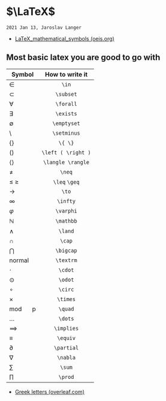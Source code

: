 # $\LaTeX$

`2021 Jan 13, Jaroslav Langer`

- [LaTeX_mathematical_symbols (oeis.org)](https://oeis.org/wiki/List_of_LaTeX_mathematical_symbols)

## Most basic latex you are good to go with

| Symbol             | How to write it    |
| ---                | :---:              |
| $\in$              | `\in`              |
| $\subset$          | `\subset`          |
| $\forall$          | `\forall`          |
| $\exists$          | `\exists`          |
| $\emptyset$        | `\emptyset`        |
| $\setminus$        | `\setminus`        |
| $\{ \}$            | `\{ \}`            |
| $\left ( \right )$ | `\left ( \right )` |
| $\langle \rangle$  | `\langle \rangle`  |
| $\neq$             | `\neq`             |
| $\leq$ $\geq$      | `\leq` `\geq`      |
| $\to$              | `\to`              |
| $\infty$           | `\infty`           |
| $\varphi$          | `\varphi`          |
| $\mathbb{N}$       | `\mathbb`          |
| $\land$            | `\land`            |
| $\cap$             | `\cap`             |
| $\bigcap$          | `\bigcap`          |
| $\textrm{normal}$  | `\textrm`          |
| $\cdot$            | `\cdot`            |
| $\odot$            | `\odot`            |
| $\circ$            | `\circ`            |
| $\times$           | `\times`           |
| mod $\quad$ p      | `\quad`            |
| $\dots$            | `\dots`            |
| $\implies$         | `\implies`         |
| $\equiv$           | `\equiv`           |
| $\partial$         | `\partial`         |
| $\nabla$           | `\nabla`           |
| $\sum$             | `\sum`             |
| $\prod$            | `\prod`            |

- [Greek letters (overleaf.com)](https://www.overleaf.com/learn/latex/List_of_Greek_letters_and_math_symbols)


